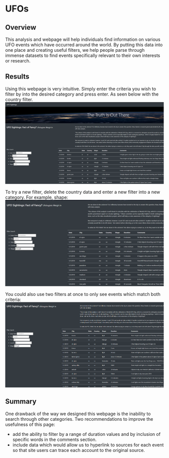 # UFOs
## Overview
This analysis and webpage will help individuals find information on various UFO events which have occurred around the world. By putting this data into one place and creating useful filters, we help people parse through immense datasets to find events specifically relevant to their own interests or research.


## Results
Using this webpage is very intuitive. Simply enter the criteria you wish to filter by into the desired category and press enter. As seen below with the country filter.
![country](analysis/country_filter.png)

To try a new filter, delete the country data and enter a new filter into a new category. For example, shape:
![shape](analysis/shape_filter.png)

You could also use two filters at once to only see events which match both criteria:
![both](analysis/both_filters.png)

## Summary
One drawback of the way we designed this webpage is the inability to search through other categories. Two recommendations to improve the usefulness of this page:
- add the ability to filter by a range of duration values and by inclusion of specific words in the comments section.
- include data which would allow us to hyperlink to sources for each event so that site users can trace each account to the original source.